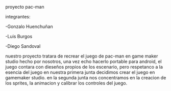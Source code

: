 proyecto pac-man

integrantes: 

-Gonzalo Huenchuñan

-Luis Burgos

-Diego Sandoval

nuestro proyecto tratara de recrear el juego de pac-man en game maker studio hecho por nosotros, una vez echo hacerlo portable para android, el juego contara con dieseños propios de los escenario, pero respetanco a la esencia del juego
en nuestra primera junta decidimos crear el juego en gamemaker studio.
en la segunda junta nos concentramos en la creacion de los sprites, la animacion y calibrar los controles del juego.
